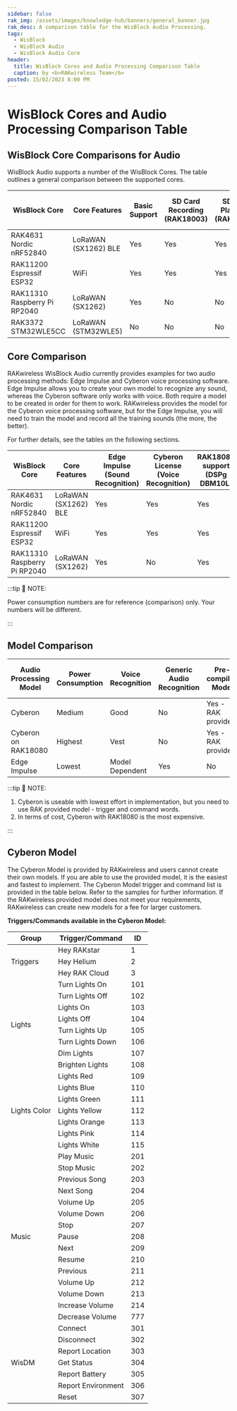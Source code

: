 ```yaml
---
sidebar: false
rak_img: /assets/images/knowledge-hub/banners/general_banner.jpg
rak_desc: A comparison table for the WisBlock Audio Processing.
tags:
  - WisBlock
  - WisBlock Audio
  - WisBlock Audio Core
header:
  title: WisBlock Cores and Audio Processing Comparison Table
  caption: by <b>RAKwireless Team</b>
posted: 15/02/2023 8:00 PM
---
```


# WisBlock Cores and Audio Processing Comparison Table

## WisBlock Core Comparisons for Audio

WisBlock Audio supports a number of the WisBlock Cores. The table outlines a general comparison between the supported cores.

| WisBlock Core                | Core Features        | Basic Support | SD Card Recording (RAK18003) | SD Card Playback (RAK18003) | Edge Impulse (Sound Recognition) | Cyberon License (Voice Recognition) | Power Consumption |
| ---------------------------- | -------------------- | ------------- | ---------------------------- | --------------------------- | -------------------------------- | ----------------------------------- | ----------------- |
| RAK4631 Nordic nRF52840      | LoRaWAN (SX1262) BLE | Yes           | Yes                          | Yes                         | Yes                              | Yes                                 | Middle            |
| RAK11200 Espressif ESP32     | WiFi                 | Yes           | Yes                          | Yes                         | Yes                              | Yes                                 | Highest           |
| RAK11310 Raspberry Pi RP2040 | LoRaWAN (SX1262)     | Yes           | No                           | No                          | Yes                              | No                                  | Lowest            |
| RAK3372 STM32WLE5CC          | LoRaWAN (STM32WLE5)  | No            | No                           | No                          | No                               | No                                  | -                 |

## Core Comparison

RAKwireless WisBlock Audio currently provides examples for two audio processing methods: Edge Impulse and Cyberon voice processing software. Edge Impulse allows you to create your own model to recognize any sound, whereas the Cyberon software only works with voice. Both require a model to be created in order for them to work. RAKwireless provides the model for the Cyberon voice processing software, but for the Edge Impulse, you will need to train the model and record all the training sounds (the more, the better).

For further details, see the tables on the following sections.

| WisBlock Core                | Core Features        | Edge Impulse (Sound Recognition) | Cyberon License (Voice Recognition) | RAK18080 support (DSPg DBM10L) | Power Consumption (Edge Impulse) | Power Consumption (Cyberon) | Power Consumption (Cyberon - RAK18080) |
| ---------------------------- | -------------------- | -------------------------------- | ----------------------------------- | ------------------------------ | -------------------------------- | --------------------------- | -------------------------------------- |
| RAK4631 Nordic nRF52840      | LoRaWAN (SX1262) BLE | Yes                              | Yes                                 | Yes                            | 10.76mA (19.7mA max)             | 11.2mA (20.6mA max)         | 19.74mA (39.83mA max)                  |
| RAK11200 Espressif ESP32     | WiFi                 | Yes                              | Yes                                 | Yes                            | 66.35mA (96.2mA max)             | 64.95mA (107.5mA max)       | 77.33mA (118.06mA max)                 |
| RAK11310 Raspberry Pi RP2040 | LoRaWAN (SX1262)     | Yes                              | No                                  | Yes                            | 29.05mA (39mA max)               | N/A                         | 41.30mA (69.17mA max)                  |

:::tip 📝 NOTE:

Power consumption numbers are for reference (comparison) only. Your numbers will be different.

:::

## Model Comparison

| Audio Processing Model | Power Consumption | Voice Recognition | Generic Audio Recognition | Pre-compiled Model | Create Your Own Model | Cost      | Effort | Core Utilization |
| ---------------------- | ----------------- | ----------------- | ------------------------- | ------------------ | --------------------- | --------- | ------ | ---------------- |
| Cyberon                | Medium            | Good              | No                        | Yes - RAK provided | No                    | Yes       | Low    | For testing      |
| Cyberon on RAK18080    | Highest           | Vest              | No                        | Yes - RAK provided | No                    | Yes       | Low    | Low              |
| Edge Impulse           | Lowest            | Model Dependent   | Yes                       | No                 | Yes                   | Free/Paid | High   | For testing      |

:::tip 📝 NOTE:

1. Cyberon is useable with lowest effort in implementation, but you need to use RAK provided model - trigger and command words.
2. In terms of cost, Cyberon with RAK18080 is the most expensive.

:::

## Cyberon Model

The Cyberon Model is provided by RAKwireless and users cannot create their own models. If you are able to use the provided model, it is the easiest and fastest to implement. The Cyberon Model trigger and command list is provided in the table below. Refer to the samples for further information. If the RAKwireless provided model does not meet your requirements, RAKwireless can create new models for a fee for larger customers.

**Triggers/Commands available in the Cyberon Model:**

<table>
  <thead>
  <tr>
    <th>Group</th>
    <th>Trigger/Command</th>
    <th>ID</th>
  </tr>
  </thead>
  <tbody>
      <tr>
        <td rowspan = "3">Triggers</td>
        <td>Hey RAKstar</td>
        <td>1</td>
      </tr>
      <tr>
        <td>Hey Helium</td>
        <td>2</td>
      </tr>
      <tr>
        <td>Hey RAK Cloud</td>
        <td>3</td>
      </tr>
      <tr>
        <td rowspan = "8">Lights</td>
        <td>Turn Lights On</td>
        <td>101</td>
      </tr>
      <tr>
        <td>Turn Lights Off</td>
        <td>102</td>
      </tr>
      <tr>
        <td>Lights On</td>
        <td>103</td>
      </tr>
        <tr>
        <td>Lights Off</td>
        <td>104</td>
      </tr>
        <tr>
        <td>Turn Lights Up</td>
        <td>105</td>
      </tr>
        <tr>
        <td>Turn Lights Down</td>
        <td>106</td>
      </tr>
        <tr>
        <td>Dim Lights</td>
        <td>107</td>
      </tr>
        <tr>
        <td>Brighten Lights</td>
        <td>108</td>
      </tr>
      <tr>
        <td rowspan = "7">Lights Color</td>
        <td>Lights Red</td>
        <td>109</td>
      </tr>
      <tr>
        <td>Lights Blue</td>
        <td>110</td>
      </tr>
      <tr>
        <td>Lights Green</td>
        <td>111</td>
      </tr>
      <tr>
        <td>Lights Yellow</td>
        <td>112</td>
      </tr>
      <tr>
        <td>Lights Orange</td>
        <td>113</td>
      </tr>
      <tr>
        <td>Lights Pink</td>
        <td>114</td>
      </tr>
      <tr>
        <td>Lights White</td>
        <td>115</td>
      </tr>
      <tr>
        <td rowspan = "15">Music</td>
        <td>Play Music</td>
        <td>201</td>
      </tr>
      <tr>
        <td>Stop Music</td>
        <td>202</td>
      </tr>
      <tr>
        <td>Previous Song</td>
        <td>203</td>
      </tr>
      <tr>
        <td>Next Song</td>
        <td>204</td>
      </tr>
      <tr>
        <td>Volume Up</td>
        <td>205</td>
      </tr>
      <tr>
        <td>Volume Down</td>
        <td>206</td>
      </tr>
      <tr>
        <td>Stop</td>
        <td>207</td>
      </tr>
      <tr>
        <td>Pause</td>
        <td>208</td>
      </tr>
      <tr>
        <td>Next</td>
        <td>209</td>
      </tr>
      <tr>
        <td>Resume</td>
        <td>210</td>
      </tr>
      <tr>
        <td>Previous</td>
        <td>211</td>
      </tr>
      <tr>
        <td>Volume Up</td>
        <td>212</td>
      </tr>
      <tr>
        <td>Volume Down</td>
        <td>213</td>
      </tr>
      <tr>
        <td>Increase Volume</td>
        <td>214</td>
      </tr>
      <tr>
        <td>Decrease Volume</td>
        <td>777</td>
      </tr>
      <tr>
        <td rowspan = "7">WisDM</td>
        <td>Connect</td>
        <td>301</td>
      </tr>
      <tr>
        <td>Disconnect</td>
        <td>302</td>
      </tr>
      <tr>
        <td>Report Location</td>
        <td>303</td>
      </tr>
      <tr>
        <td>Get Status</td>
        <td>304</td>
      </tr>
      <tr>
        <td>Report Battery</td>
        <td>305</td>
      </tr>
      <tr>
        <td>Report Environment</td>
        <td>306</td>
      </tr>
      <tr>
        <td>Reset</td>
        <td>307</td>
      </tr>
  </tbody>
</table>